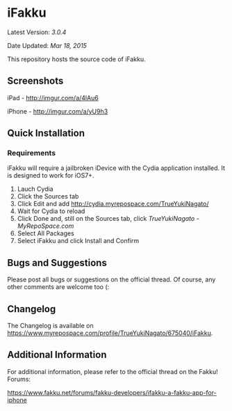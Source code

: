 # iFakku
Latest Version: _3.0.4_

Date Updated: _Mar 18, 2015_

This repository hosts the source code of iFakku. 

## Screenshots
iPad - http://imgur.com/a/4lAu6

iPhone - http://imgur.com/a/yU9h3

## Quick Installation
### Requirements
iFakku will require a jailbroken iDevice with the Cydia application installed. It is designed to work for iOS7+.

1. Lauch Cydia
2. Click the Sources tab
3. Click Edit and add http://cydia.myrepospace.com/TrueYukiNagato/
4. Wait for Cydia to reload
5. Click Done and, still on the Sources tab, click _TrueYukiNagato - MyRepoSpace.com_
6. Select All Packages
7. Select iFakku and click Install and Confirm

## Bugs and Suggestions
Please post all bugs or suggestions on the official thread. Of course, any other comments are welcome too (:

## Changelog
The Changelog is available on https://www.myrepospace.com/profile/TrueYukiNagato/675040/iFakku.

## Additional Information
For additional information, please refer to the official thread on the Fakku! Forums:

https://www.fakku.net/forums/fakku-developers/ifakku-a-fakku-app-for-iphone
